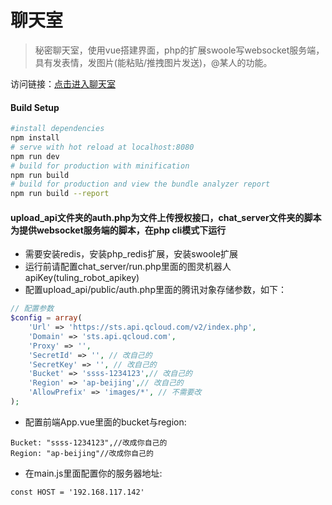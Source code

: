 # 聊天室

> 秘密聊天室，使用vue搭建界面，php的扩展swoole写websocket服务端，具有发表情，发图片(能粘贴/推拽图片发送)，@某人的功能。

访问链接：[点击进入聊天室](http://chat.baagee.vip)

#### Build Setup

```bash
#install dependencies
npm install
# serve with hot reload at localhost:8080
npm run dev
# build for production with minification
npm run build
# build for production and view the bundle analyzer report
npm run build --report
```

#### upload_api文件夹的auth.php为文件上传授权接口，chat_server文件夹的脚本为提供websocket服务端的脚本，在php cli模式下运行

- 需要安装redis，安装php_redis扩展，安装swoole扩展
- 运行前请配置chat_server/run.php里面的图灵机器人apiKey(tuling_robot_apikey)
- 配置upload_api/public/auth.php里面的腾讯对象存储参数，如下：
```php
// 配置参数
$config = array(
    'Url' => 'https://sts.api.qcloud.com/v2/index.php',
    'Domain' => 'sts.api.qcloud.com',
    'Proxy' => '',
    'SecretId' => '', // 改自己的
    'SecretKey' => '', // 改自己的
    'Bucket' => 'ssss-1234123',// 改自己的
    'Region' => 'ap-beijing',// 改自己的
    'AllowPrefix' => 'images/*', // 不需要改
);
```
- 配置前端App.vue里面的bucket与region:
```
Bucket: "ssss-1234123",//改成你自己的
Region: "ap-beijing"//改成你自己的
```
- 在main.js里面配置你的服务器地址:
```
const HOST = '192.168.117.142'
```